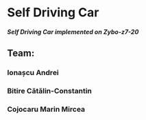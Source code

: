 # Self Driving Car
##### Self Driving Car implemented on Zybo-z7-20  
## Team: 
### Ionașcu Andrei  
### Bitire Cătălin-Constantin  
### Cojocaru Marin Mircea  
